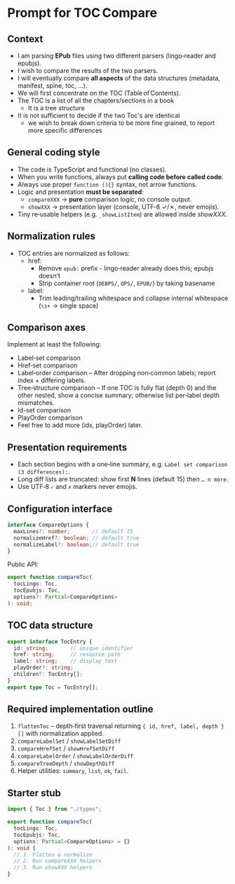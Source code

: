 # Prompt for TOC Compare

## Context

- I am parsing **EPub** files using two different parsers (lingo‑reader and epubjs).
- I wish to compare the results of the two parsers.
- I will eventually compare **all aspects** of the data structures (metadata, manifest, spine, toc, …).
- We will first concentrate on the TOC (Table of Contents).
- The TOC is a list of all the chapters/sections in a book
  - It is a tree structure
- It is not sufficient to decide if the two Toc's are identical
  - we wish to break down criteria to be more fine grained, to report more specific differences

## General coding style

- The code is TypeScript and functional (no classes).
- When you write functions, always put **calling code before called code**.
- Always use proper `function (){}` syntax, not arrow functions.
- Logic and presentation **must be separated**:
  - `compareXXX` → **pure** comparison logic, no console output.
  - `showXXX` → presentation layer (console, UTF‑8 ✓/✗, never emojis).
- Tiny re‑usable helpers (e.g. `_showListItem`) are allowed inside *showXXX*.

## Normalization rules

- TOC entries are normalized as follows:
  - href:
    - Remove `epub:` prefix - lingo‑reader already does this; epubjs doesn’t
    - Strip container root (`OEBPS/`, `OPS/`, `EPUB/`) by taking basename
  - label:
    - Trim leading/trailing whitespace and collapse internal whitespace (`\s+` → single space)

## Comparison axes

Implement at least the following:

- Label‑set comparison
- Href‑set comparison
- Label‑order comparison – After dropping non‑common labels; report index + differing labels.
- Tree‑structure comparison – If one TOC is fully flat (depth 0) and the other nested, show a concise summary; otherwise list per‑label depth mismatches.
- Id-set comparison
- PlayOrder comparison
- Feel free to add more (ids, playOrder) later.

## Presentation requirements

- Each section begins with a one‑line summary, e.g. `Label set comparison (3 differences):`.
- Long diff lists are truncated: show first **N** lines (default 15) then `… n more`.
- Use UTF‑8 `✓` and `✗` markers never emojis.

## Configuration interface

```ts
interface CompareOptions {
  maxLines?: number;       // default 15
  normalizeHref?: boolean; // default true
  normalizeLabel?: boolean;// default true
}
```

Public API:

```ts
export function compareToc(
  tocLingo: Toc,
  tocEpubjs: Toc,
  options?: Partial<CompareOptions>
): void;
```

## TOC data structure

```ts
export interface TocEntry {
  id: string;       // unique identifier
  href: string;     // resource path
  label: string;    // display text
  playOrder?: string;
  children?: TocEntry[];
}
export type Toc = TocEntry[];
```

## Required implementation outline

1. `flattenToc` – depth‑first traversal returning `{ id, href, label, depth }[]` with normalization applied.
2. `compareLabelSet` / `showLabelSetDiff`
3. `compareHrefSet` / `showHrefSetDiff`
4. `compareLabelOrder` / `showLabelOrderDiff`
5. `compareTreeDepth` / `showDepthDiff`
6. Helper utilities: `summary`, `list`, `ok`, `fail`.

## Starter stub

```ts
import { Toc } from "./types";

export function compareToc(
  tocLingo: Toc,
  tocEpubjs: Toc,
  options: Partial<CompareOptions> = {}
): void {
  // 1. Flatten & normalize
  // 2. Run compareXXX helpers
  // 3. Run showXXX helpers
}
```
